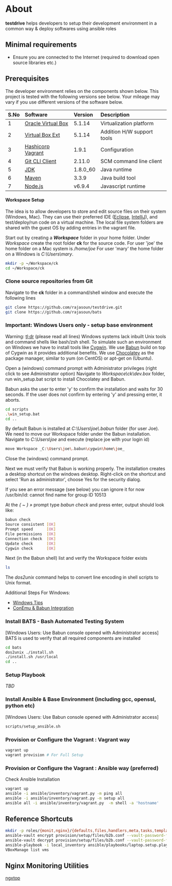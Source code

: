 # About
 **testdrive** helps developers to setup their development environment in a
 common way  & deploy softwares using ansible roles

## Minimal requirements
* Ensure you are connected to the Internet (required to download open source libraries etc.)

## Prerequisites
The developer environment relies on the components shown below.
This project is tested with the following versions see below.
Your mileage may vary if you use different versions of the software below.

| S.No | Software             | Version  | Description                |
|:-----|:---------------------|:---------|:---------------------------|
| 1    | [Oracle Virtual Box] | 5.1.14   | Virtualization platform    |
| 2    | [Virtual Box Ext]    | 5.1.14   | Addition H/W support tools |
| 3    | [Hashicorp Vagrant]  | 1.9.1    | Configuration              |
| 4    | [Git CLI Client]     | 2.11.0   | SCM command line client    |
| 5    | [JDK]                | 1.8.0_60 | Java runtime               |
| 6    | [Maven]              | 3.3.9    | Java build tool            |
| 7    | [Node.js]            | v6.9.4   | Javascript runtime         |

#### Workspace Setup
The idea is to allow developers to store and edit source files on their system (Windows, Mac).
They can use their preferred IDE ([Eclipse], [IntelliJ]), and test/deploy/run code on a virtual machine.
The local file system folders are shared with the guest OS by adding entries in the vagrant file.

Start out by creating a **_Workspace_** folder in your home folder.
Under _Workspace_ create the root folder **ck** for the source code.
For user 'joe' the home folder on a Mac system is _/home/joe_
For user 'mary' the home folder on a Windows is _C:\Users\mary_.

```sh
mkdir -p ~/Workspace/ck
cd ~/Workspace/ck
```

### Clone source repositories from  Git
Navigate to the **ck** folder in a command/shell window and execute the following lines
```sh
git clone https://github.com/rajasoun/testdrive.git
git clone https://github.com/rajasoun/bats
```

### Important: Windows Users only - setup base environment
Warning: [tl;dr] (please read all lines)
Windows systems lack inbuilt Unix tools and command shells like bash/zsh shell.
To simulate such an environment on Windows we have to install tools like [Cygwin].
We use [Babun] build on top of Cygwin as it provides additional benefits.
We use [Chocolatey] as the package manager, similar to yum (on CentOS) or apt-get on (Ubuntu).

Open a (windows) command prompt with Administrator privileges (right click to see Administrator option)
Navigate to _Workspace\ck\dev.box_ folder, run win_setup.bat script to install Chocolatey and Babun.

Babun asks the user to enter 'y' to confirm the installation and waits for 30 seconds.
If the user does not confirm by entering 'y' and pressing enter, it aborts.
```sh
cd scripts
.\win_setup.bat
cd ..
```
By default Babun is installed at _C:\Users\joe\\.babun_ folder (for user Joe).
We need to move our Workspace folder under the Babun installation.
Navigate to _C:\Users\joe_ and execute (replace joe with your login id)
```sh
move Workspace _C:\Users\joe\.babun\cygwin\home\joe_
```
Close the (windows) command prompt.

Next we must verify that Babun is working properly.
The installation creates a desktop shortcut on the windows desktop.
Right-click on the shortcut and select 'Run as administrator', choose Yes for the security dialog.

If you see an error message (see below) you can ignore it for now
/usr/bin/id: cannot find name for group ID 10513

At the _{ ~ }  »_ prompt type _babun check_ and press  enter, output should look like:
```sh
babun check
Source consistent [OK]
Prompt speed      [OK]
File permissions  [OK]
Connection check  [OK]
Update check      [OK]
Cygwin check      [OK]
```

Next (in the Babun shell) list and verify the Workspace folder exists
```sh
ls
```
The _dos2unix_ command helps to convert line encoding in shell scripts to Unix format.

Additional Steps For Windows:
* [Windows Tips]
* [ConEmu & Babun Integration]

### Install BATS - Bash Automated Testing System
[Windows Users: Use Babun console opened with Administrator access]
BATS is used to verify that all required components are installed
```sh
cd bats
dos2unix ./install.sh
./install.sh /usr/local
cd ..
```

### Setup Playbook
_TBD_

### Install Ansible & Base Environment (including gcc, openssl, python etc)
[Windows Users: Use Babun console opened with Administrator access]
```sh
scripts/setup_ansible.sh
```

### Provision or Configure the Vagrant : Vagrant way
```sh
vagrant up
vagrant provision # For Full Setup
```

### Provision or Configure the Vagrant : Ansible way (preferred)
Check Ansible Installation
```sh
vagrant up
ansible -i ansible/inventory/vagrant.py -m ping all
ansible -i ansible/inventory/vagrant.py -m setup all
ansible all -i ansible/inventory/vagrant.py  -m shell -a 'hostname'
```


## Reference Shortcuts
```sh
mkdir -p roles/{monit,nginx}/{defaults,files,handlers,meta,tasks,templates,vars}
ansible-vault encrypt provision/setup/files/b2b.conf --vault-password-file ./.vault_pass
ansible-vault decrypt provision/setup/files/b2b.conf --vault-password-file ./.vault_pass
ansible-playbook -i local_inventory ansible/playbooks/laptop.setup.playbook.yml --check
VBoxManage list vms
```

## Nginx Monitoring Utilities
[ngxtop](http://xmodulo.com/monitor-nginx-web-server-command-line-real-time.html)

[Ember.js]: http://emberjs.com/
[Oracle Virtual Box]: https://www.virtualbox.org/wiki/Downloads
[Virtual Box Ext]: https://www.virtualbox.org/wiki/Downloads
[Hashicorp Vagrant]: https://www.vagrantup.com/downloads.html
[JDK]: http://www.oracle.com/technetwork/java/javase/downloads/index-jsp-138363.html
[Maven]: https://maven.apache.org/download.cgi
[Git CLI Client]: https://git-scm.com/downloads
[NVM]: https://github.com/creationix/nvm
[Node.js]: https://nodejs.org/en/
[Eclipse]: https://www.eclipse.org
[IntelliJ]: https://www.jetbrains.com/idea
[tl;dr]: https://en.wiktionary.org/wiki/TLDR
[ansible]: http://docs.ansible.com/ansible/intro_installation.html#latest-releases-via-pip
[ConEmu & Babun Integration]: http://babun.github.io/faq.html#_how_do_i_integrate_babun_with_conemu_cmder
[Windows Tips]: https://github.com/rajasoun/dev.box/wiki/Test-Drive-Windows
[Cygwin]: https://www.cygwin.com/
[Babun]: http://babun.github.io/
[Chocolatey]: https://chocolatey.org/
